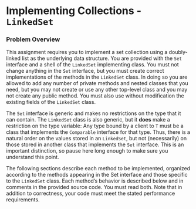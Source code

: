 # Implementing Collections - `LinkedSet`

### Problem Overview
This assignment requires you to implement a set collection using a doubly-linked list as the underlying data structure. You are provided with the `Set` interface and a shell of the `LinkedSet` implementing class. You must not change anything in the `Set` interface, but you must create correct implementations of the methods in the `LinkedSet` class. In doing so you are allowed to add any number of private methods and nested classes that you need, but you may not create or use any other top-level class and you may not create any public method. You must also use without modification the existing fields of the `LinkedSet` class.

The `Set` interface is generic and makes no restrictions on the type that it can contain. The `LinkedSet` class is also generic, but it **does** make a restriction on the type variable: Any type bound by a client to `T` must be a class that implements the `Comparable` interface for that type. Thus, there is a natural order on the values stored in an `LinkedSet`, but not (necessarily) on those stored in another class that implements the `Set` interface. This is an important distinction, so pause here long enough to make sure you understand this point.

The following sections describe each method to be implemented, organized according to the methods appearing in the Set interface and those specific to the `LinkedSet` class. Each method’s behavior is described below and in comments in the provided source code. You must read both. Note that in addition to correctness, your code must meet the stated performance requirements.
